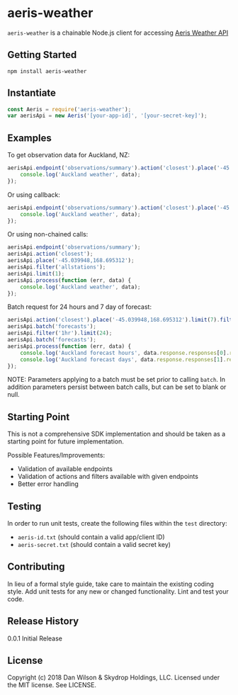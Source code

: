 # aeris-weather
`aeris-weather` is a chainable Node.js client for accessing [Aeris Weather API](https://www.aerisweather.com/support/docs/)

## Getting Started
```shell
npm install aeris-weather
```
## Instantiate
```js
const Aeris = require('aeris-weather');
var aerisApi = new Aeris('[your-app-id]', '[your-secret-key]');
```

## Examples
To get observation data for Auckland, NZ:
```js
aerisApi.endpoint('observations/summary').action('closest').place('-45.039948,168.695312').filter('allstations').limit(1).process().then(function (data) {
    console.log('Auckland weather', data);
});
```

Or using callback:
```js
aerisApi.endpoint('observations/summary').action('closest').place('-45.039948,168.695312').filter('allstations').limit(1).process(function (err, data) {
    console.log('Auckland weather', data);
});
```

Or using non-chained calls:
```js
aerisApi.endpoint('observations/summary');
aerisApi.action('closest');
aerisApi.place('-45.039948,168.695312');
aerisApi.filter('allstations');
aerisApi.limit(1);
aerisApi.process(function (err, data) {
    console.log('Auckland weather', data);
});
```

Batch request for 24 hours and 7 day of forecast:
```js
aerisApi.action('closest').place('-45.039948,168.695312').limit(7).filter('day');
aerisApi.batch('forecasts');
aerisApi.filter('1hr').limit(24);
aerisApi.batch('forecasts');
aerisApi.process(function (err, data) {
    console.log('Auckland forecast hours', data.response.responses[0].response[0]);
    console.log('Auckland forecast days', data.response.responses[1].response[0]);
});
```
NOTE: Parameters applying to a batch must be set prior to calling `batch`. In addition parameters persist between batch calls, but can be set to blank or null.

## Starting Point
This is not a comprehensive SDK implementation and should be taken as a starting point for future implementation. 

Possible Features/Improvements:
* Validation of available endpoints
* Validation of actions and filters available with given endpoints
* Better error handling

## Testing
In order to run unit tests, create the following files within the `test` directory:
* `aeris-id.txt` (should contain a valid app/client ID)
* `aeris-secret.txt` (should contain a valid secret key)

## Contributing
In lieu of a formal style guide, take care to maintain the existing coding style. Add unit tests for any new or changed functionality. Lint and test your code.

## Release History
0.0.1 Initial Release

## License
Copyright (c) 2018 Dan Wilson &amp; Skydrop Holdings, LLC. Licensed under the MIT license. See LICENSE.